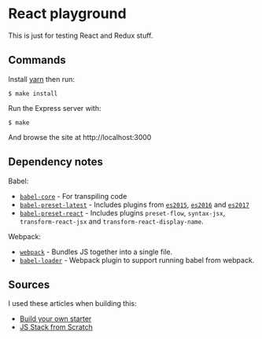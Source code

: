 # React playground

This is just for testing React and Redux stuff.

## Commands

Install [yarn](https://yarnpkg.com/en/) then run:

    $ make install

Run the Express server with:

    $ make

And browse the site at http://localhost:3000

## Dependency notes

Babel:

- [`babel-core`](https://www.npmjs.com/package/babel-core) - For transpiling code 
- [`babel-preset-latest`](https://www.npmjs.com/package/babel-preset-latest) -
    Includes plugins from
    [`es2015`](https://babeljs.io/docs/plugins/preset-es2015/),
    [`es2016`](https://babeljs.io/docs/plugins/preset-es2016/) and 
    [`es2017`](https://babeljs.io/docs/plugins/preset-es2017/)
- [`babel-preset-react`](https://www.npmjs.com/package/babel-preset-react) -
    Includes plugins `preset-flow`, `syntax-jsx`, `transform-react-jsx` and `transform-react-display-name`.

Webpack:

- [`webpack`](https://www.npmjs.com/package/webpack) - Bundles JS together into
    a single file.
- [`babel-loader`](https://www.npmjs.com/package/babel-loader) - Webpack plugin
    to support running babel from webpack.

## Sources

I used these articles when building this:

- [Build your own starter](http://andrewhfarmer.com/build-your-own-starter/#2-npm)
- [JS Stack from Scratch](https://github.com/verekia/js-stack-from-scratch)
